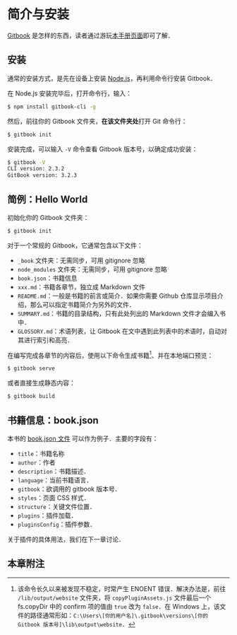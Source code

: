 # 简介与安装

[Gitbook](https://www.gitbook.com/) 是怎样的东西，读者通过游玩[本手册页面](https://wklchris.gitbook.io/gitbook/)即可了解．

## 安装

通常的安装方式，是先在设备上安装 [Node.js](https://nodejs.org/zh-cn/download/)，再利用命令行安装 Gitbook．

在 Node.js 安装完毕后，打开命令行，输入：
```bash
$ npm install gitbook-cli -g
```

然后，前往你的 Gitbook 文件夹，**在该文件夹处**打开 Git 命令行：
```bash
$ gitbook init
```

安装完成，可以输入 `-V` 命令查看 Gitbook 版本号，以确定成功安装：
```bash
$ gitbook -V
CLI version: 2.3.2
GitBook version: 3.2.3
```

## 简例：Hello World

初始化你的 Gitbook 文件夹：
```bash
$ gitbook init
```

对于一个常规的 Gitbook，它通常包含以下文件：
- `_book` 文件夹：无需同步，可用 gitignore 忽略
- `node_modules` 文件夹：无需同步，可用 gitignore 忽略
- `book.json`：书籍信息
- `xxx.md`：书籍各章节，独立成 Markdown 文件
- `README.md`：一般是书籍的前言或简介．如果你需要 Github 仓库显示项目介绍，那么可以指定书籍简介为另外的文件．
- `SUMMARY.md`：书籍的目录结构，只有此处列出的 Markdown 文件才会编入书中．
- `GLOSSORY.md`：术语列表，让 Gitbook 在文中遇到此列表中的术语时，自动对其进行索引和高亮．

在编写完成各章节的内容后，使用以下命令生成书籍[^1]、并在本地端口预览：
```bash
$ gitbook serve
```

或者直接生成静态内容：
```bash
$ gitbook build
```

## 书籍信息：book.json

本书的 [book.json 文件](https://github.com/wklchris/Gitbooks/blob/master/CS/Gitbook/book.json) 可以作为例子．主要的字段有：
- `title`：书籍名称
- `author`：作者
- `description`：书籍描述．
- `language`：当前书籍语言．
- `gitbook`：欲调用的 gitbook 版本号．
- `styles`：页面 CSS 样式．
- `structure`：关键文件位置．
- `plugins`：插件加载．
- `pluginsConfig`：插件参数．

关于插件的具体用法，我们在下一章讨论．

## 本章附注

[^1]: 该命令长久以来被发现不稳定，时常产生 ENOENT 错误．解决办法是，前往 `/lib/output/website` 文件夹，将 `copyPluginAssets.js` 文件最后一个 fs.copyDir 中的 confirm 项的值由 `true` 改为 `false`．在 Windows 上，该文件的路径通常形如：`C:\Users\[你的用户名]\.gitbook\versions\[你的 Gitbook 版本号]\lib\output\website`．